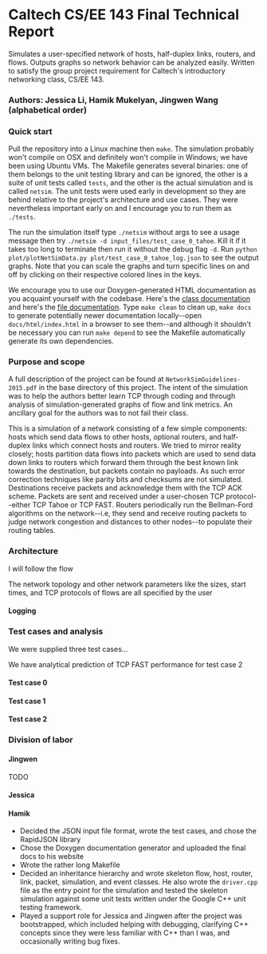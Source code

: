 # Caltech CS/EE 143 Final Technical Report

Simulates a user-specified network of hosts, half-duplex links, routers, and flows. Outputs graphs so network behavior can be analyzed easily. Written to satisfy the group project requirement for Caltech's introductory networking class, CS/EE 143.

### Authors: Jessica Li, Hamik Mukelyan, Jingwen Wang (alphabetical order)

### Quick start

Pull the repository into a Linux machine then `make`. The simulation probably won't compile on OSX and definitely won't compile in Windows; we have been using Ubuntu VMs. The Makefile generates several binaries: one of them belongs to the unit testing library and can be ignored, the other is a suite of unit tests called `tests`, and the other is the actual simulation and is called `netsim`. The unit tests were used early in development so they are behind relative to the project's architecture and use cases. They were nevertheless important early on and I encourage you to run them as `./tests`.

The run the simulation itself type `./netsim` without args to see a usage message then try `./netsim -d input_files/test_case_0_tahoe`. Kill it if it takes too long to terminate then run it without the debug flag `-d`. Run `python plot/plotNetSimData.py plot/test_case_0_tahoe_log.json` to see the output graphs. Note that you can scale the graphs and turn specific lines on and off by clicking on their respective colored lines in the keys. 

We encourage you to use our Doxygen-generated HTML documentation as you acquaint yourself with the codebase. Here's the [class documentation](http://users.cms.caltech.edu/~hamik/docs/html/annotated.html) and here's the [file documentation](http://users.cms.caltech.edu/~hamik/docs/html/files.html). Type `make clean` to clean up, `make docs` to generate potentially newer documentation locally--open `docs/html/index.html` in a browser to see them--and although it shouldn't be necessary you can run `make depend` to see the Makefile automatically generate its own dependencies.

### Purpose and scope

A full description of the project can be found at `NetworkSimGuidelines-2015.pdf` in the base directory of this project. The intent of the simulation was to help the authors better learn TCP through coding and through analysis of simulation-generated graphs of flow and link metrics. An ancillary goal for the authors was to not fail their class.

This is a simulation of a network consisting of a few simple components: hosts which send data flows to other hosts, optional routers, and half-duplex links which connect hosts and routers. We tried to mirror reality closely; hosts partition data flows into packets which are used to send data down links to routers which forward them through the best known link towards the destination, but packets contain no payloads. As such error correction techniques like parity bits and checksums are not simulated. Destinations receive packets and acknowledge them with the TCP ACK scheme. Packets are sent and received under a user-chosen TCP protocol--either TCP Tahoe or TCP FAST. Routers periodically run the Bellman-Ford algorithms on the network--i.e, they send and receive routing packets to judge network congestion and distances to other nodes--to populate their routing tables. 

### Architecture

I will follow the flow 

The network topology and other network parameters like the sizes, start times, and TCP protocols of flows are all specified by the user 

#### Logging


### Test cases and analysis

We were supplied three test cases...

We have analytical prediction of TCP FAST performance for test case 2

#### Test case 0

#### Test case 1

#### Test case 2

### Division of labor

#### Jingwen

TODO

#### Jessica 

#### Hamik

* Decided the JSON input file format, wrote the test cases, and chose the RapidJSON library
* Chose the Doxygen documentation generator and uploaded the final docs to his website
* Wrote the rather long Makefile
* Decided an inheritance hierarchy and wrote skeleton flow, host, router, link, packet, simulation, and event classes. He also wrote the `driver.cpp` file as the entry point for the simulation and tested the skeleton simulation against some unit tests written under the Google C++ unit testing framework.
* Played a support role for Jessica and Jingwen after the project was bootstrapped, which included helping with debugging, clarifying C++ concepts since they were less familiar with C++ than I was, and occasionally writing bug fixes.
